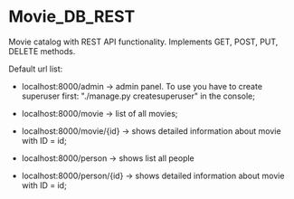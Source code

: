 # Movie_DB_REST
Movie catalog with REST API functionality. Implements GET, POST, PUT, DELETE methods.

Default url list:

- localhost:8000/admin -> admin panel. To use you have to create superuser first: 
           "./manage.py createsuperuser" in the console;

- localhost:8000/movie -> list of all movies;

- localhost:8000/movie/{id} -> shows detailed information about movie with ID = id;

- localhost:8000/person -> shows list all people

- localhost:8000/person/{id} -> shows detailed information about movie with ID = id;

